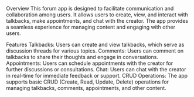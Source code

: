 Overview
This forum app is designed to facilitate communication and collaboration among users. It allows users to create, view, and interact with talkbacks, make appointments, and chat with the creator. The app provides a seamless experience for managing content and engaging with other users.

Features
Talkbacks: Users can create and view talkbacks, which serve as discussion threads for various topics.
Comments: Users can comment on talkbacks to share their thoughts and engage in conversations.
Appointments: Users can schedule appointments with the creator for further discussions or consultations.
Chat: Users can chat with the creator in real-time for immediate feedback or support.
CRUD Operations: The app supports basic CRUD (Create, Read, Update, Delete) operations for managing talkbacks, comments, appointments, and other content.
